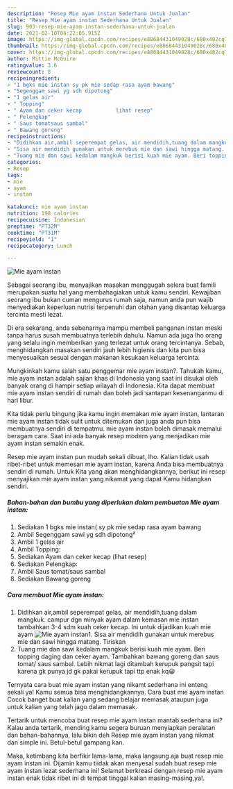 ```yaml
---
description: "Resep Mie ayam instan Sederhana Untuk Jualan"
title: "Resep Mie ayam instan Sederhana Untuk Jualan"
slug: 903-resep-mie-ayam-instan-sederhana-untuk-jualan
date: 2021-02-10T06:22:05.915Z
image: https://img-global.cpcdn.com/recipes/e88684431049028c/680x482cq70/mie-ayam-instan-foto-resep-utama.jpg
thumbnail: https://img-global.cpcdn.com/recipes/e88684431049028c/680x482cq70/mie-ayam-instan-foto-resep-utama.jpg
cover: https://img-global.cpcdn.com/recipes/e88684431049028c/680x482cq70/mie-ayam-instan-foto-resep-utama.jpg
author: Mittie McGuire
ratingvalue: 3.6
reviewcount: 8
recipeingredient:
- "1 bgks mie instan sy pk mie sedap rasa ayam bawang"
- "Segenggam sawi yg sdh dipotong"
- "1 gelas air"
- " Topping"
- " Ayam dan ceker kecap           lihat resep"
- " Pelengkap"
- " Saus tomatsaus sambal"
- " Bawang goreng"
recipeinstructions:
- "Didihkan air,ambil seperempat gelas, air mendidih,tuang dalam mangkuk. campur dgn minyak ayam dalam kemasan mie instan tambahkan 3-4 sdm kuah ceker kecap. Ini untuk dijadikan kuah mie ayam"
- "Sisa air mendidih gunakan untuk merebus mie dan sawi hingga matang. Tiriskan"
- "Tuang mie dan sawi kedalam mangkuk berisi kuah mie ayam. Beri topping daging dan ceker ayam. Tambahkan bawang goreng dan saus tomat/ saus sambal. Lebih nikmat lagi ditambah kerupuk pangsit tapi karena gk punya jd gk pakai kerupuk tapi ttp enak kq😀"
categories:
- Resep
tags:
- mie
- ayam
- instan

katakunci: mie ayam instan 
nutrition: 198 calories
recipecuisine: Indonesian
preptime: "PT32M"
cooktime: "PT31M"
recipeyield: "1"
recipecategory: Lunch

---
```



![Mie ayam instan](https://img-global.cpcdn.com/recipes/e88684431049028c/680x482cq70/mie-ayam-instan-foto-resep-utama.jpg)

Sebagai seorang ibu, menyajikan masakan menggugah selera buat famili merupakan suatu hal yang membahagiakan untuk kamu sendiri. Kewajiban seorang ibu bukan cuman mengurus rumah saja, namun anda pun wajib menyediakan keperluan nutrisi terpenuhi dan olahan yang disantap keluarga tercinta mesti lezat.

Di era  sekarang, anda sebenarnya mampu membeli panganan instan meski tanpa harus susah membuatnya terlebih dahulu. Namun ada juga lho orang yang selalu ingin memberikan yang terlezat untuk orang tercintanya. Sebab, menghidangkan masakan sendiri jauh lebih higienis dan kita pun bisa menyesuaikan sesuai dengan makanan kesukaan keluarga tercinta. 



Mungkinkah kamu salah satu penggemar mie ayam instan?. Tahukah kamu, mie ayam instan adalah sajian khas di Indonesia yang saat ini disukai oleh banyak orang di hampir setiap wilayah di Indonesia. Kita dapat membuat mie ayam instan sendiri di rumah dan boleh jadi santapan kesenanganmu di hari libur.

Kita tidak perlu bingung jika kamu ingin memakan mie ayam instan, lantaran mie ayam instan tidak sulit untuk ditemukan dan juga anda pun bisa membuatnya sendiri di tempatmu. mie ayam instan boleh dimasak memalui beragam cara. Saat ini ada banyak resep modern yang menjadikan mie ayam instan semakin enak.

Resep mie ayam instan pun mudah sekali dibuat, lho. Kalian tidak usah ribet-ribet untuk memesan mie ayam instan, karena Anda bisa membuatnya sendiri di rumah. Untuk Kita yang akan menghidangkannya, berikut ini resep menyajikan mie ayam instan yang nikamat yang dapat Kamu hidangkan sendiri.

<!--inarticleads1-->

##### Bahan-bahan dan bumbu yang diperlukan dalam pembuatan Mie ayam instan:

1. Sediakan 1 bgks mie instan( sy pk mie sedap rasa ayam bawang
1. Ambil Segenggam sawi yg sdh dipotong²
1. Ambil 1 gelas air
1. Ambil  Topping:
1. Sediakan  Ayam dan ceker kecap           (lihat resep)
1. Sediakan  Pelengkap:
1. Ambil  Saus tomat/saus sambal
1. Sediakan  Bawang goreng




<!--inarticleads2-->

##### Cara membuat Mie ayam instan:

1. Didihkan air,ambil seperempat gelas, air mendidih,tuang dalam mangkuk. campur dgn minyak ayam dalam kemasan mie instan tambahkan 3-4 sdm kuah ceker kecap. Ini untuk dijadikan kuah mie ayam
<img src="https://img-global.cpcdn.com/steps/5f64312f31625221/160x128cq70/mie-ayam-instan-langkah-memasak-1-foto.jpg" alt="Mie ayam instan">1. Sisa air mendidih gunakan untuk merebus mie dan sawi hingga matang. Tiriskan
1. Tuang mie dan sawi kedalam mangkuk berisi kuah mie ayam. Beri topping daging dan ceker ayam. Tambahkan bawang goreng dan saus tomat/ saus sambal. Lebih nikmat lagi ditambah kerupuk pangsit tapi karena gk punya jd gk pakai kerupuk tapi ttp enak kq😀




Ternyata cara buat mie ayam instan yang nikamt sederhana ini enteng sekali ya! Kamu semua bisa menghidangkannya. Cara buat mie ayam instan Cocok banget buat kalian yang sedang belajar memasak ataupun juga untuk kalian yang telah jago dalam memasak.

Tertarik untuk mencoba buat resep mie ayam instan mantab sederhana ini? Kalau anda tertarik, mending kamu segera buruan menyiapkan peralatan dan bahan-bahannya, lalu bikin deh Resep mie ayam instan yang nikmat dan simple ini. Betul-betul gampang kan. 

Maka, ketimbang kita berfikir lama-lama, maka langsung aja buat resep mie ayam instan ini. Dijamin kamu tiidak akan menyesal sudah buat resep mie ayam instan lezat sederhana ini! Selamat berkreasi dengan resep mie ayam instan enak tidak ribet ini di tempat tinggal kalian masing-masing,ya!.

